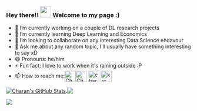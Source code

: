 ### Hey there!! <img src="https://raw.githubusercontent.com/MartinHeinz/MartinHeinz/master/wave.gif" width="30px"> Welcome to my page :)



- 🔭 I’m currently working on a couple of DL research projects
- 🌱 I’m currently learning Deep Learning and Economics
- 👯 I’m looking to collaborate on any interesting Data Science endavour
- 💬 Ask me about any random topic, I'll usually have something interesting to say xD
- 😄 Pronouns: he/him
- ⚡ Fun fact: I love to work when it's raining outside :P 
- 📫 How to reach me:<a href="https://twitter.com/CharanXD/" target="blank"><img align="center" src="https://cdn.jsdelivr.net/npm/simple-icons@3.0.1/icons/twitter.svg" alt="CharanXD" height="30" width="30" /></a><a href="https://www.linkedin.com/in/charan-k-r-6b0721152/" target="blank"><img align="center" src="https://cdn.jsdelivr.net/npm/simple-icons@3.0.1/icons/linkedin.svg" alt="Charan K R" height="30" width="30" /></a>
<a href="https://www.kaggle.com/charankr" target="blank"><img align="center" src="https://cdn.jsdelivr.net/npm/simple-icons@3.0.1/icons/kaggle.svg" alt="charankr" height="30" width="30" /></a>
<a href="https://instagram.com/krc_swaag" target="blank"><img align="center" src="https://cdn.jsdelivr.net/npm/simple-icons@3.0.1/icons/instagram.svg" alt="krc_swaag" height="30" width="30" /></a>


<a href="https://github.com//Charan619/Charan619">
  <img align="center" src="https://github-readme-stats.vercel.app/api?username=Charan619&hide=stars&show_icons=true&line_height=27&count_private=false&theme=shades-of-purple&" alt="Charan's GitHub Stats" />
</a>
<a href="https://github.com/Charan619/Charan619">
  <img align="center" src="https://github-readme-stats.vercel.app/api/top-langs/?username=Charan619&layout=compact&theme=shades-of-purple" />
</a>


![](https://komarev.com/ghpvc/?username=Charan619&color=blue)





